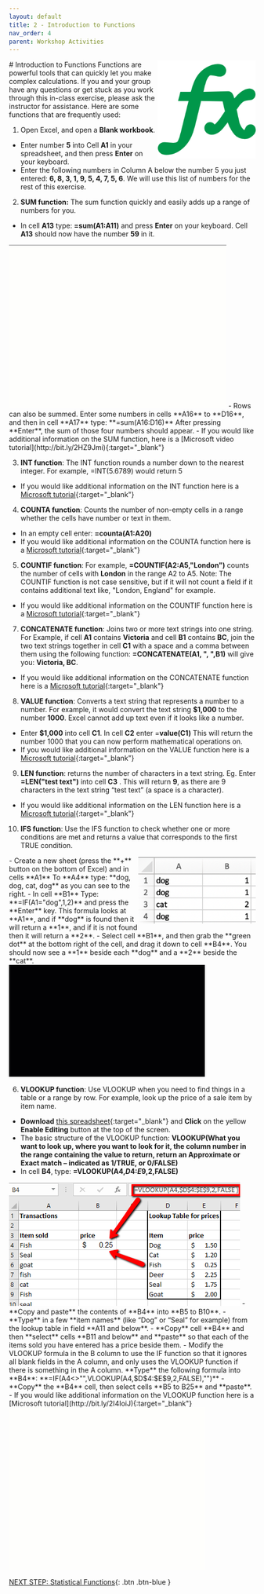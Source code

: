 ```yaml
---
layout: default
title: 2 - Introduction to Functions
nav_order: 4
parent: Workshop Activities
---
```

<img src="images/excel-functions-01.png" style="float:right;width:200px;"> 
# Introduction to Functions
Functions are powerful tools that can quickly let you make complex calculations. If you and your group have any questions or get stuck as you work through this in-class exercise, please ask the instructor for assistance.  Here are some functions that are frequently used:

1. Open Excel, and open a **Blank workbook**. 
  - Enter number **5** into Cell **A1** in your spreadsheet, and then press **Enter** on your keyboard.
  - Enter the following numbers in Column A below the number 5 you just entered: **6, 8, 3, 1, 9, 5, 4, 7, 5, 6**.  We will use this list of numbers for the rest of this exercise.

2. **SUM function:** The sum function quickly and easily adds up a range of numbers for you.
  - In cell **A13** type: **=sum(A1:A11)** and press **Enter** on your keyboard. Cell **A13** should now have the number **59** in it.<br>
<img src="images/excel-functions-02.gif" alt="Demonstration of Calculating the Sum.">
  - Rows can also be summed. Enter some numbers in cells **A16** to **D16**, and then in cell **A17** type: **=sum(A16:D16)**  After pressing **Enter**, the sum of those four numbers should appear.
  - If you would like additional information on the SUM function, here is a [Microsoft video tutorial](http://bit.ly/2HZ9Jmi){:target="_blank"}

3. **INT function**: The INT function rounds a number down to the nearest integer. For example, =INT(5.6789) would return 5
  - If you would like additional information on the INT function here is a [Microsoft tutorial](http://bit.ly/2I2qFIv){:target="_blank"}

4. **COUNTA function**: Counts the number of non-empty cells in a range whether the cells have number or text in them. 
  - In an empty cell enter: **=counta(A1:A20)**
  - If you would like additional information on the COUNTA function here is a [Microsoft tutorial](https://bit.ly/2Ie37Rh){:target="_blank"}

5. **COUNTIF function**: For example, **=COUNTIF(A2:A5,"London")** counts the number of cells with **London** in the range A2 to A5. Note: The COUNTIF function is not case sensitive, but if it will not count a field if it contains additional text like, "London, England" for example.
  - If you would like additional information on the COUNTIF function here is a [Microsoft tutorial](https://bit.ly/2I4IFCh){:target="_blank"}

7. **CONCATENATE function**: Joins two or more text strings into one string. For Example, if cell **A1** contains **Victoria** and cell **B1** contains **BC**, join the two text strings together in cell **C1** with a space and a comma between them using the following function: **=CONCATENATE(A1, ", ",B1)** will give you: **Victoria, BC**.
  - If you would like additional information on the CONCATENATE function here is a [Microsoft tutorial](http://bit.ly/2I2qTzl){:target="_blank"}

8. **VALUE function**: Converts a text string that represents a number to a number. For example, it would convert the text string **$1,000** to the number **1000**. Excel cannot add up text even if it looks like a number. 
  - Enter **$1,000** into cell **C1**. In cell **C2** enter =**value(C1)**   This will return the number 1000 that you can now perform mathematical operations on.
  - If you would like additional information on the VALUE function here is a [Microsoft tutorial](http://bit.ly/2I0O1OR){:target="_blank"}  
 
9. **LEN function**: returns the number of characters in a text string. Eg. Enter **=LEN("test text")** into cell **C3** . This will return **9**, as there are 9 characters in the text string “test text” (a space is a character). 
  - If you would like additional information on the LEN function here is a [Microsoft tutorial](http://bit.ly/2I0lYiA){:target="_blank"}  

10. **IFS function**: Use the IFS function to check whether one or more conditions are met and returns a value that corresponds to the first TRUE condition.
<img src="images/excel-functions-08.png" style="float:right;width:240px;" alt="Representation of Column A and Column B.">
  - Create a new sheet (press the **+** button on the bottom of Excel) and in cells **A1** To **A4** type: **dog, dog, cat, dog** as you can see to the right.
  - In cell **B1** Type: **=IF(A1="dog",1,2)** and press the **Enter** key. This formula looks at **A1**, and if **dog** is found then it will return a **1**, and if it is not found then it will return a **2**.
  - Select cell **B1**, and then grab the **green dot** at the bottom right of the cell, and drag it down to cell **B4**. You should now see a **1** beside each **dog** and a **2** beside the **cat**.<br>
<img src="images/excel-functions-09.gif" width="400" alt="Demonstration of Step 10">

6. **VLOOKUP function**: Use VLOOKUP when you need to find things in a table or a range by row. For example, look up the price of a sale item by item name.
  - **Download** [this spreadsheet](docs/dsc-vlookup.xlsx){:target="_blank"} and **Click** on the yellow **Enable Editing** button at the top of the screen.
  - The basic structure of the VLOOKUP function:
  **VLOOKUP(What you want to look up, where you want to look for it, the column number in the range containing the value to return, return an Approximate or Exact match – indicated as 1/TRUE, or 0/FALSE)**
  - In cell **B4**, type: **=VLOOKUP(A4,$D$4:$E$9,2,FALSE)**
<img src="images/excel-functions-03.png" alt="Visual of the data from step 6.">
  - **Copy and paste** the contents of **B4** into **B5 to B10**.
  - **Type** in a few **item names** (like “Dog” or “Seal” for example) from the lookup table in field **A11 and below**.
  - **Copy** cell **B4** and then **select** cells **B11 and below** and **paste** so that each of the items sold you have entered has a price beside them.
  - Modify the VLOOKUP formula in the B column to use the IF function so that it ignores all blank fields in the A column, and only uses the VLOOKUP function if there is something in the A column. **Type** the following formula into **B4**: **=IF(A4<>"",VLOOKUP(A4,$D$4:$E$9,2,FALSE),"")**
  - **Copy** the **B4** cell, then select cells **B5 to B25** and **paste**.
  - If you would like additional information on the VLOOKUP function here is a [Microsoft tutorial](http://bit.ly/2I4IoiJ){:target="_blank"}
<img src="images/excel-functions-04.gif" width="400" alt="Demonstration of modifying the formula.">

[NEXT STEP: Statistical Functions](statistical-functions.html){: .btn .btn-blue }
